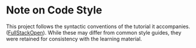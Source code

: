# Note on Code Style

This project follows the syntactic conventions of the tutorial it accompanies. ([FullStackOpen](https://fullstackopen.com/)).
While these may differ from common style guides, they were retained for consistency with the learning material.
